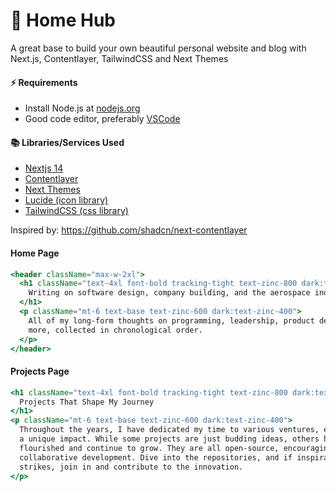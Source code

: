 # 🏡 Home Hub

A great base to build your own beautiful personal website and blog with Next.js, Contentlayer, TailwindCSS and Next Themes

#### ⚡️ Requirements

- Install Node.js at [nodejs.org](https://nodejs.org)
- Good code editor, preferably [VSCode](https://code.visualstudio.com)

#### 📚 Libraries/Services Used

- [Nextjs 14](https://nextjs.org)
- [Contentlayer](https://contentlayer.dev)
- [Next Themes](https://www.npmjs.com/package/next-themes?activeTab=readme)
- [Lucide (icon library)](https://lucide.dev)
- [TailwindCSS (css library)](https://tailwindcss.com)

Inspired by: https://github.com/shadcn/next-contentlayer

#### Home Page

```jsx
<header className="max-w-2xl">
  <h1 className="text-4xl font-bold tracking-tight text-zinc-800 dark:text-zinc-100 sm:text-5xl">
    Writing on software design, company building, and the aerospace industry.
  </h1>
  <p className="mt-6 text-base text-zinc-600 dark:text-zinc-400">
    All of my long-form thoughts on programming, leadership, product design, and
    more, collected in chronological order.
  </p>
</header>
```

#### Projects Page

```jsx
<h1 className="text-4xl font-bold tracking-tight text-zinc-800 dark:text-zinc-100 sm:text-5xl">
  Projects That Shape My Journey
</h1>
<p className="mt-6 text-base text-zinc-600 dark:text-zinc-400">
  Throughout the years, I have dedicated my time to various ventures, each with
  a unique impact. While some projects are just budding ideas, others have
  flourished and continue to grow. They are all open-source, encouraging
  collaborative development. Dive into the repositories, and if inspiration
  strikes, join in and contribute to the innovation.
</p>
```
